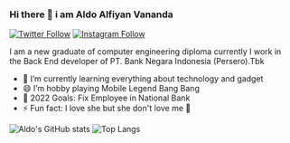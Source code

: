 ### Hi there 👋 i am Aldo Alfiyan Vananda
[![Twitter Follow](https://img.shields.io/badge/Twitter-1DA1F2?style=for-the-badge&logo=twitter&logoColor=white)](https://twitter.com/intent/follow?original_referer=https%3A%2F%2Fgithub.com%2Faldoalfiyanv&screen_name=aldoalfiyanv)
[![Instagram Follow](https://img.shields.io/badge/Instagram-E4405F?style=for-the-badge&logo=instagram&logoColor=white)](https://www.instagram.com/aldoalfiyanv/?hl=id)

I am a new graduate of computer engineering diploma currently I work in the Back End developer of PT. Bank Negara Indonesia (Persero).Tbk
- 🌱 I’m currently learning everything about technology and gadget 
- 😄 I’m hobby playing Mobile Legend Bang Bang
- 🥅 2022 Goals: Fix Employee in National Bank
- ⚡ Fun fact: I love she but she don't love me 🤣

![Aldo's GitHub stats](https://github-readme-stats.vercel.app/api?username=aldoalfiyanv&count_private=true&show_icons=true&theme=blue-green&hide_border=true)
![Top Langs](https://github-readme-stats.vercel.app/api/top-langs/?username=aldoalfiyanv&langs_count=8&layout=compact&theme=blue-green&hide_border=true)

<!--
**aldoalfiyanv/aldoalfiyanv** is a ✨ _special_ ✨ repository because its `README.md` (this file) appears on your GitHub profile.

Here are some ideas to get you started:

- 🔭 I’m currently working on ...
- 🌱 I’m currently learning ...
- 👯 I’m looking to collaborate on ...
- 🤔 I’m looking for help with ...
- 💬 Ask me about ...
- 📫 How to reach me: ...
- 😄 Pronouns: ...
- ⚡ Fun fact: ...
-->
